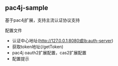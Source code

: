 ## pac4j-sample
基于pac4j扩展，支持主流认证协议支持

配置文件
- 认证中心地址(http://127.0.0.1:8080或lb:auth-server)
- 获取token地址(/getToken)
- pac4j oauth2扩展配置，cas2扩展配置
- 配置提示